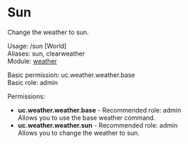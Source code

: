 Sun
====
Change the weather to sun.

Usage: /sun [World]<br>
Aliases: sun, clearweather<br>
Module: [weather](../modules/weather.md)<br>

Basic permission: uc.weather.weather.base<br>
Basic role: admin<br>

Permissions: <br>
* **uc.weather.weather.base** - Recommended role: admin<br>Allows you to use the base weather command.
* **uc.weather.weather.sun** - Recommended role: admin<br>Allows you to change the weather to sun.
